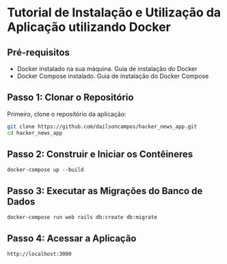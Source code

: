 # Tutorial de Instalação e Utilização da Aplicação utilizando Docker

## Pré-requisitos

- Docker instalado na sua máquina. Guia de instalação do Docker
- Docker Compose instalado. Guia de instalação do Docker Compose

## Passo 1: Clonar o Repositório

Primeiro, clone o repositório da aplicação:

```bash
git clone https://github.com/dailsoncampos/hacker_news_app.git
cd hacker_news_app
```

## Passo 2: Construir e Iniciar os Contêineres

`docker-compose up --build`

## Passo 3: Executar as Migrações do Banco de Dados

`docker-compose run web rails db:create db:migrate`

## Passo 4: Acessar a Aplicação

`http://localhost:3000`
